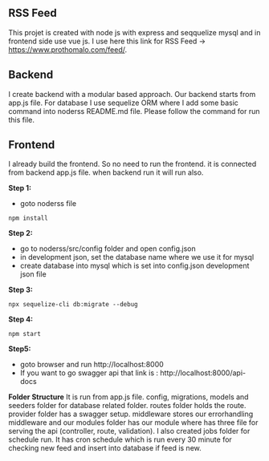 ## RSS Feed

This projet is created with node js with express and seqquelize mysql and in frontend side use vue js. I use here this link for RSS Feed -> https://www.prothomalo.com/feed/.

## Backend
I create backend with a modular based approach. Our backend starts from app.js file. For database I use sequelize ORM where I add some basic command into noderss README.md file. Please follow the command for run this file.

## Frontend
I already build the frontend. So no need to run the frontend. it is connected from backend app.js file. when backend run it will run also.

**Step 1:**
- goto noderss file
```
npm install
```

**Step 2:**
- go to noderss/src/config folder and open config.json
- in development json, set the database name where we use it for mysql
- create database into mysql which is set into config.json development json file

**Step 3:**
```
npx sequelize-cli db:migrate --debug
```

**Step 4:**
```
npm start
```

**Step5:**
- goto browser and run http://localhost:8000
- If you want to go swagger api that link is : http://localhost:8000/api-docs


**Folder Structure**
It is run from app.js file. config, migrations, models and seeders folder for database related folder. routes folder holds the route. provider folder has a swagger setup. middleware stores our errorhandling middleware and our modules folder has our module where has three file for serving the api (controller, route, validation). I also created jobs folder for schedule run. It has cron schedule which is run every 30 minute for checking new feed and insert into database if feed is new.